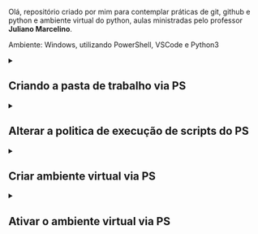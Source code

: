 Olá, repositório criado por mim para contemplar práticas de git, github e python e ambiente virtual do python, aulas ministradas pelo professor **Juliano Marcelino**.

Ambiente: Windows, utilizando PowerShell, VSCode e Python3

<details><summary><h2>Criando a pasta de trabalho via PS</h2></summary>

1) Abra o cmd e execute o comando powershell em modo admin:
```sh
powershell start-process powershell -verb runas
```
2) Acesse via PS a pasta documentos local
```sh
PS C:\> cd .\Users\Diego\Documents\
```
3) Execute o comando **mkdir** para criar o diretório com o nome do ambiente virtual desejado
```sh
PS C:\Users\Diego\Documents> mkdir firstVenv
```
Agora temos a pasta para configurar o ambiente virtual.
</details>

<details><summary><h2>Alterar a politica de execução de scripts do PS</h2></summary>
Para executar o script de ativação do ambiente virtual do python3 é preciso alterar a politica de execução de script do Windows que por padrão está desabilitada, faça isso executando o comando abaixo no PS.

```sh
PS C:\Users\Diego\Documents> Set-ExecutionPolicy AllSigned
```
**OBS**: Quando solicitado permitir a alteração da política de execução de scripts, digite "A" para aceitar a alteração e assim poder prosseguir com a execução do script para ativar o ambiente virtual python3 via PS.
</details>
<details><summary><h2>Criar ambiente virtual via PS</h2></summary>
Certifique que a permissão para executar scripts está habilitada conforme o tópico anterior, agora iremos criar o ambiente virtual com o comando a seguir na pasta que criada ./firstVenv via PS:

```sh
PS C:\Users\Diego\Documents> python -m venv .\firstVenv\
```
Se o comando for executado corretamente, listando a estrutura da pasta ficará da seguinte forma:

```sh
Mode                 LastWriteTime         Length Name
d-----        24/08/2024     14:53                Include
d-----        24/08/2024     14:53                Lib
d-----        24/08/2024     14:53                Scripts
-a----        24/08/2024     14:53            193 pyvenv.cfg
```
</details>
<details><summary><h2>Ativar o ambiente virtual via PS</h2></summary>
Ambiente criado corretamente, basta ativar para começar a trabalhar no projeto de forma isolada. Faça isso executando o script de ativação com o comando abaixo.

```sh
PS C:\Users\Diego\Documents\firstVenv> .\firstVenv\Scripts\Activate.ps1
```
Se até aqui tudo ocorrer bem, você pode incluir seus arquivos do projeto em python em um ambiente virtual isolado e seguro.

**OBS**: Suba seus arquivos para o .github, configure o  arquivo .gitignore e para envio apenas do que for necessário e documente os passos criando um arquivo README.md de fácil compreensão.
</details>
